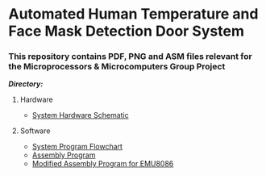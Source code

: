 # Automated Human Temperature and Face Mask Detection Door System
### This repository contains PDF, PNG and ASM files relevant for the Microprocessors & Microcomputers Group Project

***Directory:***
1. Hardware  
   - [System Hardware Schematic](https://github.com/Val-Matrix/Smart-Door-Control-System/blob/main/uP%20Project%20Hardware%20Schematic.png)
   
2. Software  
   - [System Program Flowchart](https://github.com/Val-Matrix/Smart-Door-Control-System/blob/main/uP%20Project%20Program%20Flowchart.png)
   - [Assembly Program](https://github.com/Val-Matrix/Smart-Door-Control-System/blob/main/uP%20Project.asm)
   - [Modified Assembly Program for EMU8086](https://github.com/Val-Matrix/Smart-Door-Control-System/blob/main/uP%20Project%20(EMU8086).asm)
